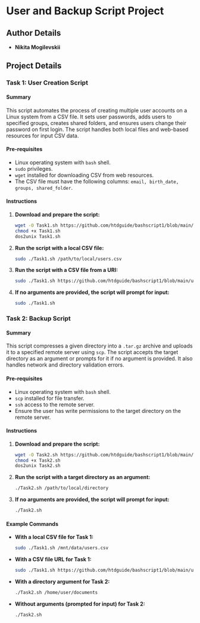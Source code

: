 # User and Backup Script Project

## Author Details
- **Nikita Mogilevskii** 

## Project Details

### Task 1: User Creation Script

#### Summary
This script automates the process of creating multiple user accounts on a Linux system from a CSV file. It sets user passwords, adds users to specified groups, creates shared folders, and ensures users change their password on first login. The script handles both local files and web-based resources for input CSV data.

#### Pre-requisites
- Linux operating system with `bash` shell.
- `sudo` privileges.
- `wget` installed for downloading CSV from web resources.
- The CSV file must have the following columns: `email, birth_date, groups, shared_folder`.

#### Instructions
1. **Download and prepare the script:**
    ```sh
    wget -O Task1.sh https://github.com/htdguide/bashscript1/blob/main/Task1.sh
    chmod +x Task1.sh
    dos2unix Task1.sh
    ```
2. **Run the script with a local CSV file:**
    ```sh
    sudo ./Task1.sh /path/to/local/users.csv
    ```
3. **Run the script with a CSV file from a URI:**
    ```sh
    sudo ./Task1.sh https://github.com/htdguide/bashscript1/blob/main/users.csv
    ```
4. **If no arguments are provided, the script will prompt for input:**
    ```sh
    sudo ./Task1.sh
    ```

### Task 2: Backup Script

#### Summary
This script compresses a given directory into a `.tar.gz` archive and uploads it to a specified remote server using `scp`. The script accepts the target directory as an argument or prompts for it if no argument is provided. It also handles network and directory validation errors.

#### Pre-requisites
- Linux operating system with `bash` shell.
- `scp` installed for file transfer.
- `ssh` access to the remote server.
- Ensure the user has write permissions to the target directory on the remote server.

#### Instructions
1. **Download and prepare the script:**
    ```sh
    wget -O Task2.sh https://github.com/htdguide/bashscript1/blob/main/Task2.sh
    chmod +x Task2.sh
    dos2unix Task2.sh
    ```
2. **Run the script with a target directory as an argument:**
    ```sh
    ./Task2.sh /path/to/local/directory
    ```
3. **If no arguments are provided, the script will prompt for input:**
    ```sh
    ./Task2.sh
    ```

#### Example Commands
- **With a local CSV file for Task 1:**
    ```sh
    sudo ./Task1.sh /mnt/data/users.csv
    ```
- **With a CSV file URL for Task 1:**
    ```sh
    sudo ./Task1.sh https://github.com/htdguide/bashscript1/blob/main/users.csv
    ```
- **With a directory argument for Task 2:**
    ```sh
    ./Task2.sh /home/user/documents
    ```
- **Without arguments (prompted for input) for Task 2:**
    ```sh
    ./Task2.sh
    ```
